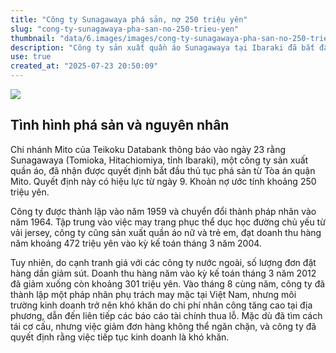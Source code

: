 ```yaml
---
title: "Công ty Sunagawaya phá sản, nợ 250 triệu yên"
slug: "cong-ty-sunagawaya-pha-san-no-250-trieu-yen"
thumbnail: "data/6.images/images/cong-ty-sunagawaya-pha-san-no-250-trieu-yen.webp"
description: "Công ty sản xuất quần áo Sunagawaya tại Ibaraki đã bắt đầu thủ tục phá sản với khoản nợ khoảng 250 triệu yên, do cạnh tranh giá cả và chi phí nhân công tăng tại Việt Nam."
use: true
created_at: "2025-07-23 20:50:09"
---
```


![](/images/20250723-00000015-ibaraki-000-1-view.webp)

## Tình hình phá sản và nguyên nhân
Chi nhánh Mito của Teikoku Databank thông báo vào ngày 23 rằng Sunagawaya (Tomioka, Hitachiomiya, tỉnh Ibaraki), một công ty sản xuất quần áo, đã nhận được quyết định bắt đầu thủ tục phá sản từ Tòa án quận Mito. Quyết định này có hiệu lực từ ngày 9. Khoản nợ ước tính khoảng 250 triệu yên.

Công ty được thành lập vào năm 1959 và chuyển đổi thành pháp nhân vào năm 1964. Tập trung vào việc may trang phục thể dục học đường chủ yếu từ vải jersey, công ty cũng sản xuất quần áo nữ và trẻ em, đạt doanh thu hàng năm khoảng 472 triệu yên vào kỳ kế toán tháng 3 năm 2004.

Tuy nhiên, do cạnh tranh giá với các công ty nước ngoài, số lượng đơn đặt hàng dần giảm sút. Doanh thu hàng năm vào kỳ kế toán tháng 3 năm 2012 đã giảm xuống còn khoảng 301 triệu yên. Vào tháng 8 cùng năm, công ty đã thành lập một pháp nhân phụ trách may mặc tại Việt Nam, nhưng môi trường kinh doanh trở nên khó khăn do chi phí nhân công tăng cao tại địa phương, dẫn đến liên tiếp các báo cáo tài chính thua lỗ. Mặc dù đã tìm cách tái cơ cấu, nhưng việc giảm đơn hàng không thể ngăn chặn, và công ty đã quyết định rằng việc tiếp tục kinh doanh là khó khăn.